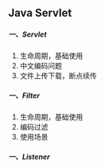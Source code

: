 ## Java Servlet

##### 一、Servlet
1. 生命周期，基础使用
2. 中文编码问题
3. 文件上传下载，断点续传

##### 一、Filter
1. 生命周期，基础使用
2. 编码过滤
3. 使用场景
##### 一、Listener